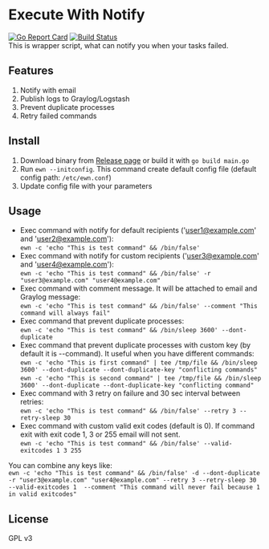 # Execute With Notify
[![Go Report Card](https://goreportcard.com/badge/github.com/larrabee/ewn-go)](https://goreportcard.com/report/github.com/larrabee/ewn-go) [![Build Status](https://travis-ci.org/larrabee/ewn-go.svg?branch=master)](https://travis-ci.org/larrabee/ewn-go)   
This is wrapper script, what can notify you when your tasks failed.

## Features
1. Notify with email
2. Publish logs to Graylog/Logstash
3. Prevent duplicate processes
4. Retry failed commands


## Install
1. Download binary from [Release page](https://github.com/larrabee/ewn-go/releases) or build it with `go build main.go`
2. Run `ewn --initconfig`. This command create default config file (default config path: `/etc/ewn.conf`)
3. Update config file with your parameters

## Usage

* Exec command with notify for default recipients ('user1@example.com' and 'user2@example.com'):  
`ewn -c 'echo "This is test command" && /bin/false'`  
* Exec command with notify for custom recipients ('user3@example.com' and 'user4@example.com'):  
`ewn -c 'echo "This is test command" && /bin/false' -r "user3@example.com" "user4@example.com"`  
* Exec command with comment message. It will be attached to email and Graylog message:  
`ewn -c 'echo "This is test command" && /bin/false' --comment "This command will always fail"`    
* Exec command that prevent duplicate processes:  
`ewn -c 'echo "This is test command" && /bin/sleep 3600' --dont-duplicate`  
* Exec command that prevent duplicate processes with custom key (by default it is --command). It useful when you have different commands:  
`ewn -c 'echo "This is first command" | tee /tmp/file && /bin/sleep 3600' --dont-duplicate --dont-duplicate-key "conflicting commands"` 
`ewn -c 'echo "This is second command" | tee /tmp/file && /bin/sleep 3600' --dont-duplicate --dont-duplicate-key "conflicting command"`
* Exec command with 3 retry on failure and 30 sec interval between retries:  
`ewn -c 'echo "This is test command" && /bin/false' --retry 3 --retry-sleep 30`  
* Exec command with custom valid exit codes (default is 0). If command exit with exit code 1, 3 or 255 email will not sent.  
`ewn -c 'echo "This is test command" && /bin/false' --valid-exitcodes 1 3 255`  

You can combine any keys like:  
`ewn -c 'echo "This is test command" && /bin/false' -d --dont-duplicate -r "user3@example.com" "user4@example.com" --retry 3 --retry-sleep 30 --valid-exitcodes 1  --comment "This command will never fail because 1 in valid exitcodes"`  

## License
GPL v3
